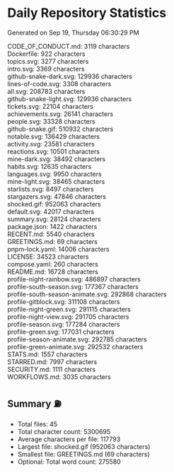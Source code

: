 # Daily Repository Statistics
Generated on Sep 19, Thursday 06:30:29 PM  

CODE_OF_CONDUCT.md: 3119 characters  
Dockerfile: 922 characters  
topics.svg: 3277 characters  
intro.svg: 3369 characters  
github-snake-dark.svg: 129936 characters  
lines-of-code.svg: 3308 characters  
all.svg: 208783 characters  
github-snake-light.svg: 129936 characters  
tickets.svg: 22104 characters  
achievements.svg: 26141 characters  
people.svg: 33328 characters  
github-snake.gif: 510932 characters  
notable.svg: 136429 characters  
activity.svg: 23581 characters  
reactions.svg: 10501 characters  
mine-dark.svg: 38492 characters  
habits.svg: 12635 characters  
languages.svg: 9950 characters  
mine-light.svg: 38465 characters  
starlists.svg: 8497 characters  
stargazers.svg: 47846 characters  
shocked.gif: 952063 characters  
default.svg: 42017 characters  
summary.svg: 28124 characters  
package.json: 1422 characters  
RECENT.md: 5540 characters  
GREETINGS.md: 69 characters  
pnpm-lock.yaml: 14006 characters  
LICENSE: 34523 characters  
compose.yaml: 260 characters  
README.md: 16728 characters  
profile-night-rainbow.svg: 486897 characters  
profile-south-season.svg: 177367 characters  
profile-south-season-animate.svg: 292868 characters  
profile-gitblock.svg: 311108 characters  
profile-night-green.svg: 291115 characters  
profile-night-view.svg: 291705 characters  
profile-season.svg: 177284 characters  
profile-green.svg: 177031 characters  
profile-season-animate.svg: 292785 characters  
profile-green-animate.svg: 292532 characters  
STATS.md: 1557 characters  
STARRED.md: 7997 characters  
SECURITY.md: 1111 characters  
WORKFLOWS.md: 3035 characters  

## Summary ⛽  
- Total files: 45  
- Total character count: 5300695  
- Average characters per file: 117793  
- Largest file: shocked.gif (952063 characters)  
- Smallest file: GREETINGS.md (69 characters)  
- Optional: Total word count: 275580  
